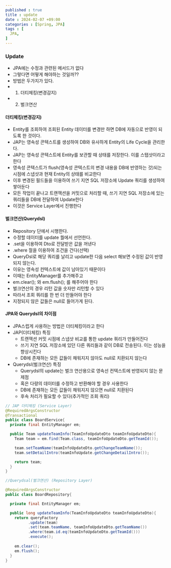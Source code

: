 ```yaml
---
published : true
title : update
date : 2024-02-07 +09:00
categories : [Spring, JPA]
tags : [
  JPA,
]
---
```

<!-- ![](/assets/img/Spring/aaaa.png){:style="border:1px solid #eaeaea; border-radius: 7px; padding: 0px;" } -->
<!-- ![](/assets/img/alg/4-1.png){:style="width:1000px" } -->

### Update
- JPA에는 수정과 관련된 메서드가 없다
- 그렇다면 어떻게 해야하는 것일까??
- 방법은 두가지가 있다. 
- 1) 더티체킹(변경감지)
- 2) 벌크연산

#### 더티체킹(변경감지)
- Entity를 조회하여 조회된 Entity 데이터를 변경만 하면 DB에 자동으로 반영이 되도록 한 것이다.
- JAP는 영속성 콘텍스트를 생성하여 DB와 유사하게 Entity의 Life Cycle을 관리한다.
- JAP는 영속성 콘텍스트에 Entity를 보관할 때 상태를 저장한다. 이를 스탭샷이라고 한다
- 영속성 콘텍스트가 flush(영속성 콘텍스트의 변경 내용을 DB에 반영하는 것)되는 시점에 스냅샷과 현재 Entity의 상태를 비교한다
- 이후 변경된 필드들을 이용하여 쓰기 지연 SQL 저장소에 Update 쿼리를 생성하여 쌓아둔다
- 모든 작업이 끝나고 트랜잭션을 커밋으로 처리할 때, 쓰기 지연 SQL 저장소에 있는 쿼리들을 DB에 전달하여 Update한다
- 이것은 Service Layer에서 진행한다

#### 벌크연산(Querydsl)
- Repository 단에서 시행한다.
- 수정할 데이터를 update 퀄에서 선언한다.
- .set을 이용하여 Dto로 전달받은 값을 꺼낸다
- .where 절을 이용하여 조건을 건다(선택)
- QueryDsl로 해당 쿼리를 날리고 update한 다음 select 해보면 수정된 값이 반영되지 않는다.
- 이유는 영속성 컨텍스트에 값이 남아있기 때문이다
- 이때는 EntityManager를 추가해주고
- em.clear(); 와 em.flush(); 를 해주어야 한다
- 벌크연산의 경우 리턴 값을 숫자만 리턴할 수 있다
- 따라서 조회 쿼리를 한 번 더 만들어야 한다
- 지정되지 않은 값들은 null로 들어가게 된다.

#### JPA와 Querydsl의 차이점
- JPA스럽게 사용하는 방법은 더티체킹이라고 한다
- JAP(더티체킹) 특징
  - 트랜잭션 커밋 시점에 스냅샷 비교를 통한 update 쿼리가 만들어진다
  - 쓰기 지연 SQL 저장소에 있던 다른 쿼리들과 같이 DB로 전송된다. 이는 성능을 향상시킨다
  - DB에 존재하는 모든 값들이 채워지지 않아도 null로 치환되지 않는다
- Querydsl(벌크연산) 특징
  - Querydsl의 update는 벌크 연산용으로 영속선 컨텍스트에 반영되지 않는 문제점
  - 혹은 다량의 데이터를 수정하고 반환해야 할 경우 사용한다
  - DB에 존재하는 모든 값들이 채워지지 않으면 null로 치환된다
  - 후속 처리가 필요할 수 있다(추가적인 조회 쿼리)

```java
// JAP 더티체킹 (Service Layer)
@RequiredArgsConstructor
@Transactional
public class BoardService{
  private final EntityManager em;  

  public Team updateTeamInfo(TeamInfoUpdateDto teamInfoUpdateDto){
    Team team = em.find(Team.class, teamInfoUpdateDto.getTeamId());

    team.setTeamName(teamInfoUpdateDto.getChangeTeamName());
    team.setDetailIntro(teamInfoUpdate.getChangeDetailIntro());

    return team;
  }
}
```

```java
//Querydsal(벌크연산) (Repository Layer)

@RequiredArgsConstructor
public class BoardRepository{

  private final EntityManager em;

  public long updateTeamInfo(TeamInfoUpdateDto teamInfoUpdateDto){
    return queryFactory
          .update(team)
          .set(team.teamName, teamInfoUpdateDto.getTeamName())
          .where(team.id.eq(teamInfoUpdateDto.getTeamId()))
          .execute();
    
    em.clear();
    em.flush();
  }
}
```

